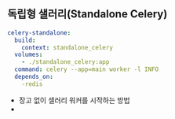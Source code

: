 ## 독립형 샐러리(Standalone Celery)

```yml
celery-standalone:
  build:
    context: standalone_celery
  volumes:
    - ./standalone_celery:app
  command: celery --app=main worker -l INFO
  depends_on:
    -redis
```
- 장고 없이 셀러리 워커를 시작하는 방법
- 